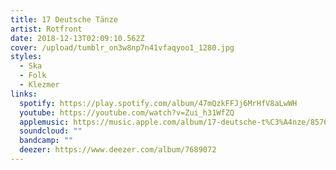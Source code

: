 ```yaml
---
title: 17 Deutsche Tänze
artist: Rotfront
date: 2018-12-13T02:09:10.562Z
cover: /upload/tumblr_on3w8np7n41vfaqyoo1_1280.jpg
styles:
  - Ska
  - Folk
  - Klezmer
links:
  spotify: https://play.spotify.com/album/47mQzkFFJj6MrHfV8aLwWH
  youtube: https://youtube.com/watch?v=Zui_h31WfZQ
  applemusic: https://music.apple.com/album/17-deutsche-t%C3%A4nze/857626040
  soundcloud: ""
  bandcamp: ""
  deezer: https://www.deezer.com/album/7689072
---
```

